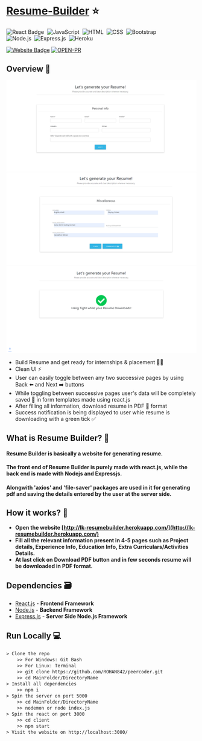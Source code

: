# [Resume-Builder](http://lk-resumebuilder.herokuapp.com/) ⭐

![React Badge](http://img.shields.io/badge/Powered%20By-React-blue?style=for-the-badge&logo=)&nbsp;
![JavaScript](https://img.shields.io/badge/JavaScript-F7DF1E?style=for-the-badge&logo=&logoColor)&nbsp;
![HTML](https://img.shields.io/badge/HTML5-E34F26?style=for-the-badge&logo=&logoColor=white)&nbsp;
![CSS](https://img.shields.io/badge/CSS-239120?&style=for-the-badge&logo=&logoColor=white)&nbsp;
![Bootstrap](https://img.shields.io/badge/Bootstrap-563D7C?style=for-the-badge&logo=&logoColor=white)&nbsp;<br/>
![Node.js](https://img.shields.io/badge/Node.js-43853D?style=for-the-badge&logo=node.js&logoColor=white)&nbsp;
![Express.js](https://img.shields.io/badge/Express.js-404D59?style=for-the-badge)&nbsp;
![Heroku](https://img.shields.io/badge/Heroku-430098?style=for-the-badge&logo=heroku&logoColor=white)&nbsp;


[![Website Badge](https://img.shields.io/badge/Visit-Now-green?style=for-the-badge&logo=vercel)](http://lk-resumebuilder.herokuapp.com/)
[![OPEN-PR](https://img.shields.io/badge/Open%20For-PR-orange?style=for-the-badge&logo=github)](https://github.com/ROHAN842/Resume-Builder)

## Overview 👀
<img src="images/Screenshot resume.jpg">
<img src="images/resume2.png">
<img src="images/resume3.png">

- Build Resume and get ready for internships & placement 👨‍💻
- Clean UI ⚡
- User can easily toggle between any two successive pages by using Back ⬅️ and Next ➡️ buttons
- While toggling between successive pages user's data will be completely saved 💾 in form templates made using react.js  
- After filling all information, download resume in PDF 📁 format
- Success notification is being displayed to user whie resume is downloading with a green tick ✅

## What is Resume Builder? 🤔

#### Resume Builder is basically a website for generating resume. 
#### The front end of Resume Builder is purely made with react.js, while the back end is made with Nodejs and Expressjs.
#### Alongwith 'axios' and 'file-saver' packages are used in it for generating pdf and saving the details entered by the user at the server side.


## How it works? 🤔
- **Open the website [http://lk-resumebuilder.herokuapp.com/](http://lk-resumebuilder.herokuapp.com/)**
- **Fill all the relevant information present in 4-5 pages such as Project details, Experience Info, Education Info, Extra Curriculars/Activities Details.**
- **At last click on Download PDF button and in few seconds resume will be downloaded in PDF format.**

## Dependencies 🗃

- [React.js](https://reactjs.org/) - **Frontend Framework**
- [Node.js](https://nodejs.org/en/) - **Backend Framework**
- [Express.js](https://expressjs.com/) - **Server Side Node.js Framework**

## Run Locally 💻

```
> Clone the repo
    >> For Windows: Git Bash
    >> For Linux: Terminal
    >> git clone https://github.com/ROHAN842/peercoder.git
    >> cd MainFolder/DirectoryName
> Install all dependencies
    >> npm i
> Spin the server on port 5000
    >> cd MainFolder/DirectoryName
    >> nodemon or node index.js
> Spin the react on port 3000
    >> cd client
    >> npm start
> Visit the website on http://localhost:3000/
    
```
